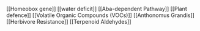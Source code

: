 [[Homeobox gene]]
[[water deficit]]
[[Aba-dependent Pathway]]
[[Plant defence]]
[[Volatile Organic Compounds (VOCs)]]
[[Anthonomus Grandis]]
[[Herbivore Resistance]]
[[Terpenoid Aldehydes]]
